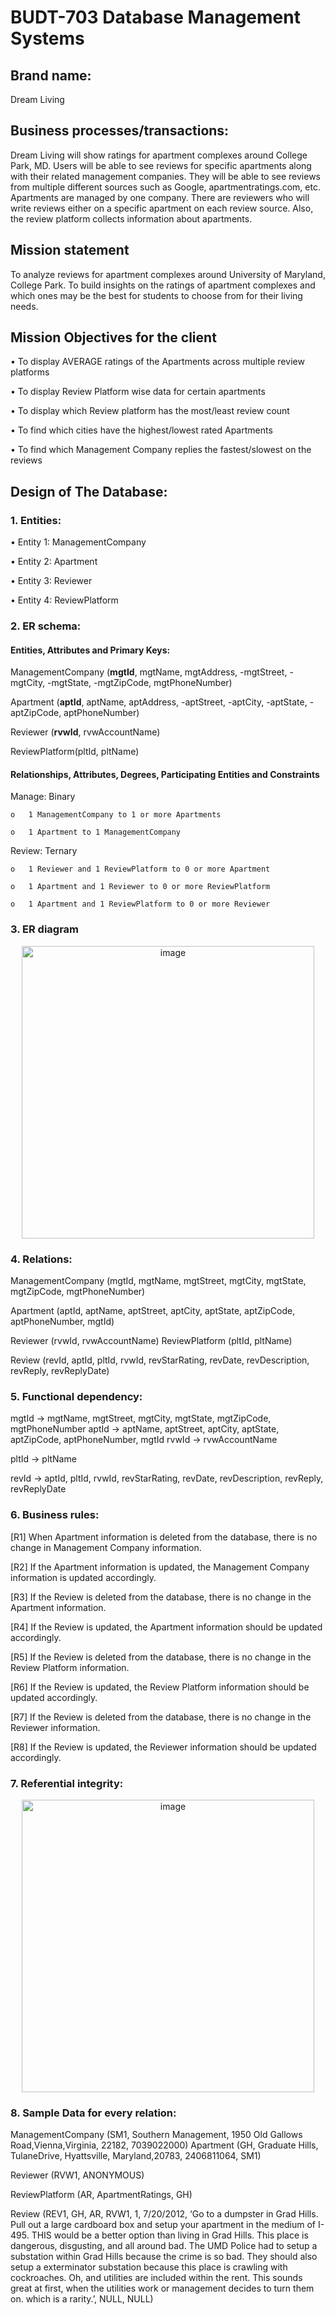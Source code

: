 # BUDT-703 Database Management Systems

## Brand name:

Dream Living

## Business processes/transactions:

Dream Living will show ratings for apartment complexes around College Park, MD. Users will be able to see reviews for specific apartments along with their related management companies. They will be able to see reviews from multiple different sources such as Google, apartmentratings.com, etc. Apartments are managed by one company. There are reviewers who will write reviews either on a specific apartment on each review source. Also, the review platform collects information about apartments.


## Mission statement

To analyze reviews for apartment complexes around University of Maryland, College Park. To build insights on the ratings of apartment complexes and which ones may be the best for students to choose from for their living needs.

## Mission Objectives for the client

•	To display AVERAGE ratings of the Apartments across multiple review platforms

•	To display Review Platform wise data for certain apartments

•	To display which Review platform has the most/least review count

•	To find which cities have the highest/lowest rated Apartments

•	To find which Management Company replies the fastest/slowest on the reviews


## Design of The Database:


### 1.	Entities:

•	Entity 1: ManagementCompany

•	Entity 2: Apartment

•	Entity 3: Reviewer

•	Entity 4: ReviewPlatform


### 2.	ER schema:
#### Entities, Attributes and Primary Keys:

ManagementCompany (**mgtId**, mgtName, mgtAddress, -mgtStreet, -mgtCity, -mgtState,
-mgtZipCode, mgtPhoneNumber)

Apartment (**aptId**, aptName, aptAddress, -aptStreet, -aptCity, -aptState, -aptZipCode, aptPhoneNumber)

Reviewer (**rvwId**, rvwAccountName) 

ReviewPlatform(pltId, pltName)

#### Relationships, Attributes, Degrees, Participating Entities and Constraints


Manage: Binary

    o	1 ManagementCompany to 1 or more Apartments

    o	1 Apartment to 1 ManagementCompany 

Review: Ternary

    o	1 Reviewer and 1 ReviewPlatform to 0 or more Apartment

    o	1 Apartment and 1 Reviewer to 0 or more ReviewPlatform

    o	1 Apartment and 1 ReviewPlatform to 0 or more Reviewer
    
### 3. ER diagram

<p align = "center">

<img width="468" alt="image" src="https://user-images.githubusercontent.com/99423162/191620419-7dcb8e7f-fc17-4679-8d17-da8df280147b.png">

</p>


### 4.	Relations:
  ManagementCompany (mgtId, mgtName, mgtStreet, mgtCity, mgtState, mgtZipCode, mgtPhoneNumber)
  
  Apartment (aptId, aptName, aptStreet, aptCity, aptState, aptZipCode, aptPhoneNumber,
  mgtId)
  
  Reviewer (rvwId, rvwAccountName) ReviewPlatform (pltId, pltName)
  
  Review (revId, aptId, pltId, rvwId, revStarRating, revDate, revDescription, revReply, revReplyDate)

### 5.	Functional dependency:
  mgtId → mgtName, mgtStreet, mgtCity, mgtState, mgtZipCode, mgtPhoneNumber aptId → aptName, aptStreet, aptCity, aptState, aptZipCode, aptPhoneNumber, mgtId rvwId → rvwAccountName
  
  pltId → pltName
  
  revId → aptId, pltId, rvwId, revStarRating, revDate, revDescription, revReply, revReplyDate

### 6.	Business rules:

  [R1] When Apartment information is deleted from the database, there is no change in Management Company information.

  [R2] If the Apartment information is updated, the Management Company information is updated accordingly.

  [R3] If the Review is deleted from the database, there is no change in the Apartment information.

  [R4] If the Review is updated, the Apartment information should be updated accordingly. 

  [R5] If the Review is deleted from the database, there is no change in the Review Platform
  information.

  [R6] If the Review is updated, the Review Platform information should be updated accordingly.

  [R7] If the Review is deleted from the database, there is no change in the Reviewer information.

  [R8] If the Review is updated, the Reviewer information should be updated accordingly.


### 7.	Referential integrity:

<p align = "center">

<img width="468" alt="image" src="https://user-images.githubusercontent.com/99423162/191621085-0aa83f04-3cd0-4038-bdd6-d7c0d0ac1490.png">

</p>


### 8.	Sample Data for every relation:
ManagementCompany (SM1, Southern Management, 1950 Old Gallows Road,Vienna,Virginia, 22182, 7039022000)
Apartment (GH, Graduate Hills, TulaneDrive, Hyattsville, Maryland,20783, 2406811064,
SM1)

Reviewer (RVW1, ANONYMOUS)

ReviewPlatform (AR, ApartmentRatings, GH)

Review (REV1, GH, AR, RVW1, 1, 7/20/2012, ‘Go to a dumpster in Grad Hills. Pull out a large cardboard box and setup your apartment in the medium of I-495. THIS would be a better option than living in Grad Hills. This place is dangerous, disgusting, and all around bad. The UMD Police had to setup a substation within Grad Hills because the crime is so bad. They should also setup a exterminator substation because this place is crawling with cockroaches. Oh, and utilities are included within the rent. This sounds great at first, when the utilities work or management decides to turn them on.	which is a rarity.’, NULL,
NULL)

